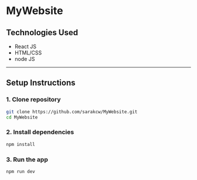 # MyWebsite
## Technologies Used
- React JS
- HTML/CSS
- node JS

---

## Setup Instructions

### 1. Clone repository
```bash
git clone https://github.com/sarakcw/MyWebsite.git
cd MyWebsite
```
### 2. Install dependencies
```bash
npm install
```

### 3. Run the app
```bash
npm run dev
```